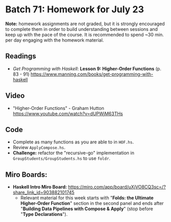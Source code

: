# Batch 71: Homework for July 23
**Note:** homework assignments are not graded, but it is strongly encouraged to complete them in order to build understanding between sessions and keep up with the pace of the course. It is recommended to spend ~30 min. per day engaging with the homework material.

## Readings
* *Get Programming with Haskell*: **Lesson 9: Higher-Order Functions** (p. 83 - 91) https://www.manning.com/books/get-programming-with-haskell

## Video
* "Higher-Order Functions" - Graham Hutton https://www.youtube.com/watch?v=dUPWjM63THs

## Code
* Complete as many functions as you are able to in `HOF.hs`.
* Review `ApplyCompose.hs`.
* **Challenge:** refactor the "recursive-go" implementation in `GroupStudents/GroupStudents.hs` to use `foldr`.

## Miro Boards:
* **Haskell Intro Miro Board:** https://miro.com/app/board/uXjVO8CQ3sc=/?share_link_id=903882101745
  * Relevant material for this week starts with "**Folds: the Ultimate Higher-Order Function**" section in the second panel and ends after "**Building Data Pipelines with Compose & Apply**" (stop before "**Type Declarations**").